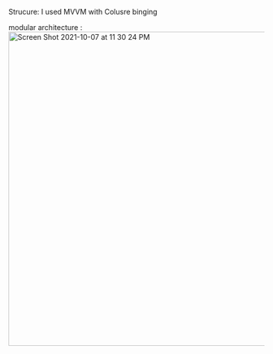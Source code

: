 
Strucure: 
I used MVVM with Colusre binging

modular architecture : 
<img width="619" alt="Screen Shot 2021-10-07 at 11 30 24 PM" src="https://user-images.githubusercontent.com/20203547/136465005-a260e739-d95f-47c9-9f56-8a0274aedd51.png">
